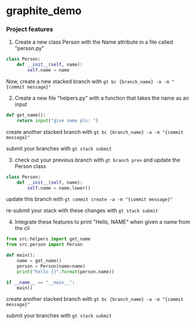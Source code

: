 # graphite_demo

### Project features
1. Create a new class Person with the Name attribute in a file called "person.py"
```python
class Person:
    def __init__(self, name):
        self.name = name
```

Now, create a new stacked branch with `gt bc {branch_name} -a -m "{commit message}"`

2. Create a new file "helpers.py" with a function that takes the name as an input

```python
def get_name():
    return input("give name pls: ")
```

create another stacked branch with `gt bc {branch_name} -a -m "{commit message}"`

submit your branches with `gt stack submit`

3. check out your previous branch with `gt branch prev` and update the Person class
```python
class Person:
    def __init__(self, name):
        self.name = name.lower()
```

update this branch with `gt commit create -a -m "{commit message}"`

re-submit your stack with these changes with `gt stack submit`

4. Integrate these features to print "Hello, NAME" when given a name from the cli

```python
from src.helpers import get_name
from src.person import Person

def main():
    name = get_name()
    person = Person(name=name)
    print("hello {}".format(person.name))

if __name__ == "__main__":
    main()

```

create another stacked branch with `gt bc {branch_name} -a -m "{commit message}"`

submit your branches with `gt stack submit`